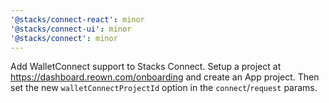 ```yaml
---
'@stacks/connect-react': minor
'@stacks/connect-ui': minor
'@stacks/connect': minor
---
```


Add WalletConnect support to Stacks Connect. Setup a project at https://dashboard.reown.com/onboarding and create an App project. Then set the new `walletConnectProjectId` option in the `connect`/`request` params.
